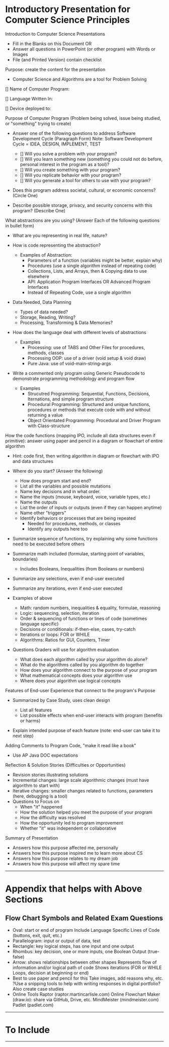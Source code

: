 # Introductory Presentation for Computer Science Principles

Introduction to Computer Science Presentations
- Fill in the Blanks on this Document OR
- Answer all questions in PowerPoint (or other program) with Words or Images
- File (and Printed Version) contain checklist

Purpose: create the content for the presentation
- Computer Science and Algorithms are a tool for Problem Solving

[] Name of Computer Program:

[] Language Written In:

[] Device deployed to:

Purpose of Computer Program (Problem being solved, issue being studied, or "something" trying to create)
- Answer one of the following questions to address Software Development Cycle (Paragraph Form)
  Note: Software Development Cycle = IDEA, DESIGN, IMPLEMENT, TEST
  - [] Will you solve a problem with your program?
  - [] Will you learn something new (something you could not do before, personal interest in the program as a tool)?
  - [] Will you create something with your program?
  - [] Will you replicate behavior with your program?
  - [] Will you generate a tool for others to use with your program?

- Does this program address societal, cultural, or economic concerns? (Circle One)

- Describe possible storage, privacy, and security concerns with this program? (Describe One)

What abstractions are you using? (Answer Each of the following questions in bullet form)

- What are you representing in real life, nature?

- How is code representing the abstraction?
  - Examples of Abstraction:
    - Parameters of a function (variables might be better, explain why)
    - Procedures (use a single algorithm instead of repeating code)
    - Collections, Lists, and Arrays, then & Copying data to use elsewhere
    - API: Application Program Interfaces OR Advanced Program Interfaces
    - Instead of Repeating Code, use a single algorithm

- Data Needed, Data Planning
  - Types of data needed?
  - Storage, Reading, Writing?
  - Processing, Transforming & Data Memories?

- How does the language deal with different levels of abstractions
  - Examples
    - Processing: use of TABS and Other Files for procedures, methods, classes
    - Processing OOP: use of a driver (void setup & void draw)
    - Pure Java: use of void-main-string-args

- Write a commented only program using Generic Pseudocode to demonstrate programming methodology and program flow
  - Examples
    - Strucutred Programming: Sequential, Functions, Decisions, Iternations, and simple program structure
    - Procedural Programming: Structured and unique functions, procedures or methods that execute code with and without returning a value
    - Object Orientated Programming: Procedural and Driver Program with Class-structure

How the code functions (mapping IPO, include all data structures even if primitive): answer using paper and pencil in a diagram or flowchart of entire algorithm
- Hint: code first, then writing algorithm in diagram or flowchart with IPO and data structures

- Where do you start? (Answer the following)
  - How does program start and end?
  - List all the variables and possible mutations
  - Name key decisions and in what order.
  - Name the inputs (mouse, keyboard, voice, variable types, etc.)
  - Name the outputs
  - List the order of inputs or outputs (even if they can happen anytime)
  - Name other "triggers"
  - Identify behaviors or processes that are being repeated
    - Needed for procedures, methods, or classes
    - Identify any outputs here too

- Summarize sequence of functions, try explaining why some functions need to be executed before others

- Summarize math included (formulae, starting point of variables, boundaries)
  - Includes Booleans, Inequalities (from Booleans or numbers)

- Summarize any selections, even if end-user executed

- Summarize any iterations, even if end-user executed

- Examples of above
  - Math: random numbers, inequalities & equality, formulae, reasoning
  - Logic: sequencing, selection, iteration
  - Order & sequencing of functions or lines of code (sometimes language specific)
  - Decisions or conditionals: if-then-else, cases, try-catch
  - Iterations or loops: FOR or WHILE
  - Algorithms: Ratios for GUI, Counters, Timer

- Questions Graders will use for algorithm evaluation
  - What does each algorithm called by your algorithm do alone?
  - What do the algorithms called by you algorithm do together
  - How does your algorithm connect to the purpose of your program
  - What mathematical concepts does your algorithm use
  - Where does your algorithm use logical concepts

Features of End-user Experience that connect to the program's Purpose
- Summarized by Case Study, uses clean design
  - List all features
  - List possible effects when end-user interacts with program (benefits or harms)

- Explain intended purpose of each feature (note: end-user can take it to next step)

Adding Comments to Program Code, "make it read like a book"
- Use AP Java DOC expectations

Reflection & Solution Stories (Difficulties or Opportunities)
- Revision stories illustrating solutions
- Incremental changes: large scale algorithmic changes (must have algorithm to start with)
- Iterative changes: smaller changes related to functions, parameters (here, debugging is a tool)
- Questions to Focus on
  - When "it" happened
  - How the solution helped you meet the purpose of your program
  - How the difficulty was resolved
  - How the opportunity led to program improvement
  - Whether "it" was independent or collaborative

Summary of Presentation
- Answers how this purpose affected me, personally
- Answers how this purpose inspired me to learn more about CS
- Answers how this purpose relates to my dream job
- Answers how this purpose will affect my spare time

---

# Appendix that helps with Above Sections

## Flow Chart Symbols and Related Exam Questions
- Oval: start or end of program
  Include Language Specific Lines of Code (buttons, exit, quit, etc.)
- Parallelogram: input or output of data, text
- Rectangle: key logical steps, has one input and one output
- Rhombus: key decision, one or more inputs, one Boolean Output (true-false)
- Arrow: shows relationships between other shapes
  Represents flow of information and/or logical path of code
  Shows iterations (FOR or WHILE Loops, decision at beginning or end)
- Best to use paper and pencil for this
  Take images, add reasons why, etc.
  ?Use a snipping tools to help with writing responses in digital portfolio?
  Also create case studies
- Online Tools
  Raptor (raptor.martincarlisle.com)
  Online Flowchart Maker (draw.io): share via GitHub, Drive, etc.
  MindMeister (mindmeister.com)
  Padlet (padlet.com)


---

# To Include


---
